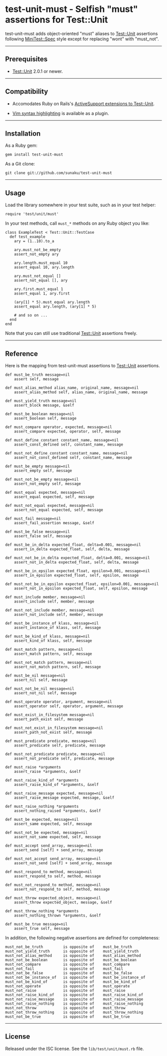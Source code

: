 #         test-unit-must - Selfish "must" assertions for Test::Unit

test-unit-must adds object-oriented "must" aliases to [Test::Unit] assertions
following [MiniTest::Spec] style except for replacing "wont" with "must_not".

------------------------------------------------------------------------------
Prerequisites
------------------------------------------------------------------------------

* [Test::Unit] 2.0.1 or newer.

------------------------------------------------------------------------------
Compatibility
------------------------------------------------------------------------------

* Accomodates Ruby on Rails's [ActiveSupport extensions to Test::Unit](
  http://rails.rubyonrails.org/classes/ActiveSupport/Testing/SetupAndTeardown/ForClassicTestUnit.html).

* [Vim syntax highlighting][test-unit-must.vim] is available as a plugin.

------------------------------------------------------------------------------
Installation
------------------------------------------------------------------------------

As a Ruby gem:

    gem install test-unit-must

As a Git clone:

    git clone git://github.com/sunaku/test-unit-must

------------------------------------------------------------------------------
Usage
------------------------------------------------------------------------------

Load the library somewhere in your test suite, such as in your test helper:

    require 'test/unit/must'

In your test methods, call `must_*` methods on any Ruby object you like:

    class ExampleTest < Test::Unit::TestCase
      def test_example
        ary = (1..10).to_a

        ary.must_not_be_empty
        assert_not_empty ary

        ary.length.must_equal 10
        assert_equal 10, ary.length

        ary.must_not_equal []
        assert_not_equal [], ary

        ary.first.must_equal 1
        assert_equal 1, ary.first

        (ary[1] * 5).must_equal ary.length
        assert_equal ary.length, (ary[1] * 5)

        # and so on ...
      end
    end

Note that you can still use traditional [Test::Unit] assertions freely.

------------------------------------------------------------------------------
Reference
------------------------------------------------------------------------------

Here is the mapping from test-unit-must assertions to [Test::Unit] assertions.

    def must_be_truth message=nil
        assert self, message

    def must_alias_method alias_name, original_name, message=nil
        assert_alias_method self, alias_name, original_name, message

    def must_yield_truth message=nil
        assert_block message, &self

    def must_be_boolean message=nil
        assert_boolean self, message

    def must_compare operator, expected, message=nil
        assert_compare expected, operator, self, message

    def must_define_constant constant_name, message=nil
        assert_const_defined self, constant_name, message

    def must_not_define_constant constant_name, message=nil
        assert_not_const_defined self, constant_name, message

    def must_be_empty message=nil
        assert_empty self, message

    def must_not_be_empty message=nil
        assert_not_empty self, message

    def must_equal expected, message=nil
        assert_equal expected, self, message

    def must_not_equal expected, message=nil
        assert_not_equal expected, self, message

    def must_fail message=nil
        assert_fail_assertion message, &self

    def must_be_false message=nil
        assert_false self, message

    def must_be_in_delta expected_float, delta=0.001, message=nil
        assert_in_delta expected_float, self, delta, message

    def must_not_be_in_delta expected_float, delta=0.001, message=nil
        assert_not_in_delta expected_float, self, delta, message

    def must_be_in_epsilon expected_float, epsilon=0.001, message=nil
        assert_in_epsilon expected_float, self, epsilon, message

    def must_not_be_in_epsilon expected_float, epsilon=0.001, message=nil
        assert_not_in_epsilon expected_float, self, epsilon, message

    def must_include member, message=nil
        assert_include self, member, message

    def must_not_include member, message=nil
        assert_not_include self, member, message

    def must_be_instance_of klass, message=nil
        assert_instance_of klass, self, message

    def must_be_kind_of klass, message=nil
        assert_kind_of klass, self, message

    def must_match pattern, message=nil
        assert_match pattern, self, message

    def must_not_match pattern, message=nil
        assert_not_match pattern, self, message

    def must_be_nil message=nil
        assert_nil self, message

    def must_not_be_nil message=nil
        assert_not_nil self, message

    def must_operate operator, argument, message=nil
        assert_operator self, operator, argument, message

    def must_exist_in_filesystem message=nil
        assert_path_exist self, message

    def must_not_exist_in_filesystem message=nil
        assert_path_not_exist self, message

    def must_predicate predicate, message=nil
        assert_predicate self, predicate, message

    def must_not_predicate predicate, message=nil
        assert_not_predicate self, predicate, message

    def must_raise *arguments
        assert_raise *arguments, &self

    def must_raise_kind_of *arguments
        assert_raise_kind_of *arguments, &self

    def must_raise_message expected, message=nil
        assert_raise_message expected, message, &self

    def must_raise_nothing *arguments
        assert_nothing_raised *arguments, &self

    def must_be expected, message=nil
        assert_same expected, self, message

    def must_not_be expected, message=nil
        assert_not_same expected, self, message

    def must_accept send_array, message=nil
        assert_send [self] + send_array, message

    def must_not_accept send_array, message=nil
        assert_not_send [self] + send_array, message

    def must_respond_to method, message=nil
        assert_respond_to self, method, message

    def must_not_respond_to method, message=nil
        assert_not_respond_to self, method, message

    def must_throw expected_object, message=nil
        assert_throw expected_object, message, &self

    def must_throw_nothing *arguments
        assert_nothing_thrown *arguments, &self

    def must_be_true message=nil
        assert_true self, message

In addition, the following negative assertions are defined for completeness:

    must_not_be_truth         is opposite of    must_be_truth
    must_not_yield_truth      is opposite of    must_yield_truth
    must_not_alias_method     is opposite of    must_alias_method
    must_not_be_boolean       is opposite of    must_be_boolean
    must_not_compare          is opposite of    must_compare
    must_not_fail             is opposite of    must_fail
    must_not_be_false         is opposite of    must_be_false
    must_not_be_instance_of   is opposite of    must_be_instance_of
    must_not_be_kind_of       is opposite of    must_be_kind_of
    must_not_operate          is opposite of    must_operate
    must_not_raise            is opposite of    must_raise
    must_not_raise_kind_of    is opposite of    must_raise_kind_of
    must_not_raise_message    is opposite of    must_raise_message
    must_not_raise_nothing    is opposite of    must_raise_nothing
    must_not_throw            is opposite of    must_throw
    must_not_throw_nothing    is opposite of    must_throw_nothing
    must_not_be_true          is opposite of    must_be_true

------------------------------------------------------------------------------
License
------------------------------------------------------------------------------

Released under the ISC license.  See the `lib/test/unit/must.rb` file.

[Test::Unit]: http://test-unit.rubyforge.org/
[MiniTest::Spec]: http://rubydoc.info/stdlib/minitest/
[test-unit-must.vim]: https://github.com/sunaku/test-unit-must.vim
